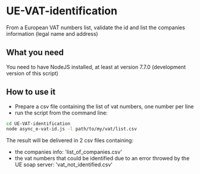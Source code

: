 # UE-VAT-identification
From a European VAT numbers list, validate the id and list the companies information (legal name and address)

## What you need
You need to have NodeJS installed, at least at version 7.7.0 (development version of this script)

## How to use it
 * Prepare a csv file containing the list of vat numbers, one number per line
 * run the script from the command line:

``` bash
cd UE-VAT-identification
node async_e-vat-id.js -l path/to/my/vat/list.csv
```
The result will be delivered in 2 csv files containing:
 * the companies info: 'list_of_companies.csv'
 * the vat numbers that could be identified due to an error throwed by the UE soap server: 'vat_not_identified.csv'
